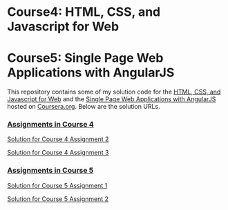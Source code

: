 # Course4: HTML, CSS, and Javascript for Web
# Course5: Single Page Web Applications with AngularJS

This repository contains some of my solution code for the [HTML, CSS, and Javascript for Web](https://www.coursera.org/learn/html-css-javascript-for-web-developers) and the [Single Page Web Applications with AngularJS](https://www.coursera.org/learn/single-page-web-apps-with-angularjs) hosted on [Coursera.org](https://www.coursera.org). Below are the solution URLs.


### [Assignments in Course 4](https://github.com/jhu-ep-coursera/fullstack-course4/tree/master/assignments)

[Solution for Course 4 Assignment 2](https://dxr27kejj.github.io/coursera-test/WebDev_Assignments/course4-assignment2/)

[Solution for Course 4 Assignment 3](https://dxr27kejj.github.io/coursera-test/WebDev_Assignments/course4-assignment3/)


### [Assignments in Course 5](https://github.com/jhu-ep-coursera/fullstack-course5/tree/master/assignments)

[Solution for Course 5 Assignment 1](https://dxr27kejj.github.io/coursera-test/WebDev_Assignments/course5-assignment1/)

[Solution for Course 5 Assignment 2](https://dxr27kejj.github.io/coursera-test/WebDev_Assignments/course5-assignment2/)
